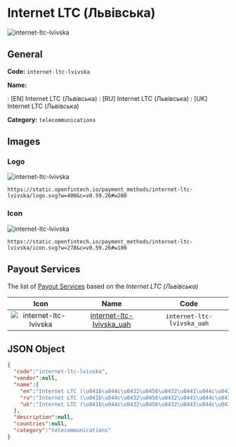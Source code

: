 
# Internet LTC (Львівська) 
![internet-ltc-lvivska](https://static.openfintech.io/payment_methods/internet-ltc-lvivska/logo.svg?w=400&c=v0.59.26#w200)  

## General 
**Code:** `internet-ltc-lvivska` 
 
**Name:** 
 
:	[EN] Internet LTC (Львівська) 
:	[RU] Internet LTC (Львівська) 
:	[UK] Internet LTC (Львівська) 
 
**Category:** `telecommunications` 
 

## Images 

### Logo 
![internet-ltc-lvivska](https://static.openfintech.io/payment_methods/internet-ltc-lvivska/logo.svg?w=400&c=v0.59.26#w200)  

```
https://static.openfintech.io/payment_methods/internet-ltc-lvivska/logo.svg?w=400&c=v0.59.26#w200
```  

### Icon 
![internet-ltc-lvivska](https://static.openfintech.io/payment_methods/internet-ltc-lvivska/icon.svg?w=278&c=v0.59.26#w100)  

```
https://static.openfintech.io/payment_methods/internet-ltc-lvivska/icon.svg?w=278&c=v0.59.26#w100
```  

## Payout Services 
 
The list of [Payout Services](/payout-services/) based on the _Internet LTC (Львівська)_ 

|Icon|Name|Code| 
|:---:|:---:|:---:| 
|![internet-ltc-lvivska](https://static.openfintech.io/payout_methods/internet-ltc-lvivska/icon.svg?w=278&c=v0.59.26#w40) |[internet-ltc-lvivska_uah](/payout-services/internet-ltc-lvivska_uah/)|`internet-ltc-lvivska_uah`| 
 

## JSON Object 

```json
{
  "code":"internet-ltc-lvivska",
  "vendor":null,
  "name":{
    "en":"Internet LTC (\u041b\u044c\u0432\u0456\u0432\u0441\u044c\u043a\u0430)",
    "ru":"Internet LTC (\u041b\u044c\u0432\u0456\u0432\u0441\u044c\u043a\u0430)",
    "uk":"Internet LTC (\u041b\u044c\u0432\u0456\u0432\u0441\u044c\u043a\u0430)"
  },
  "description":null,
  "countries":null,
  "category":"telecommunications"
}
```  
